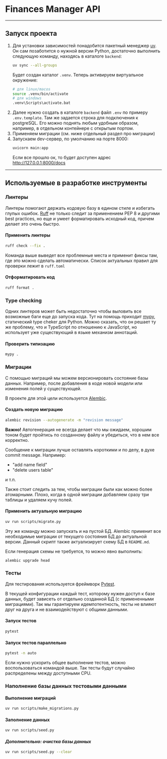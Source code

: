 # Finances Manager API

___
## Запуск проекта

1. Для установки зависимостей понадобится пакетный менеджер [uv](https://docs.astral.sh/uv/). Он сам позаботится о нужной версии Python, достаточно выполнить следующую команду, находясь в каталоге `backend`:
    ```bash
    uv sync --all-groups
    ```
   Будет создан каталог `.venv`. Теперь активируем виртуальное окружение:
   ```bash
   # для linux/macos
   source .venv/bin/activate
   # для windows
   .venv\Scripts\activate.bat
   ```
2. Далее нужно создать в каталоге `backend` файл `.env` по примеру `.env.template`. Там же задается строка для подключения к postgreSQL. Его можно поднять любым удобным образом, например, в отдельном контейнере с открытым портом.
3. Применяем миграции (см. ниже отдельный раздел про миграции)
4. Запускаем dev-сервер, по умолчанию на порте 8000:
   ```bash
   uvicorn main:app
   ```
   Если все прошло ок, то будет доступен адрес http://127.0.0.1:8000/docs
___
## Используемые в разработке инструменты

### Линтеры

Линтеры помогают держать кодовую базу в едином стиле и избегать глупых ошибок. [Ruff](https://docs.astral.sh/ruff/) не только следит за применением PEP 8 и другими best practices, но еще и умеет форматировать исходный код, причем делает это очень быстро.

#### Применить линтеры
```bash
ruff check --fix .
```
Команда выше выведет все проблемные места и применит фиксы там, где это можно сделать автоматически. Список актуальных правил для проверки лежит в `ruff.toml`

#### Отформатировать код
```bash
ruff format .
```

### Type checking 

Одних линтеров может быть недостаточно чтобы выловить все возможные баги еще до запуска кода. Тут на помощь приходит [mypy](https://mypy.readthedocs.io/en/stable/index.html), статический type cheker для Python. Можно сказать, что он решает ту же проблему, что и TypeScript по отношению к JavaScript, но использует уже существующий в языке механизм аннотаций.

#### Проверить типизацию
```bash
mypy .
```



### Миграции

С помощью миграций мы можем версионировать состояние базы данных. Например, после добавления в коде новой модели или изменения полей у существующей. 

В проекте для этой цели используется [Alembic](https://alembic.sqlalchemy.org/en/latest/index.html).

#### Создать новую миграцию
```bash
alembic revision --autogenerate -m "revision message"
```
**Важно!** Автогенерация не всегда делает что мы ожидаем, хорошим тоном будет пройтись по созданному файлу и убедиться, что в нем все корректно. 

Сообщение к миграции лучше оставлять короткими и по делу, в духе commit message. Например:
- "add name field"
- "delete users table"

и т.п.

Также стоит следить за тем, чтобы миграции были как можно более атомарными. Плохо, когда в одной миграции добавляем сразу три таблицы и удаляем кучу полей.
#### Применить актуальную миграцию
```bash
uv run scripts/migrate.py
```
Эту же команду можно запускать и на пустой БД. Alembic применит все необходимые миграции от текущего состояния БД до актуальной версии. Данный скрипт также актуализирует схему БД в `README.md`.

Если генерация схемы не требуется, то можно явно выполнить:

```bash
alembic upgrade head
```

### Тесты

Для тестирования используется фреймворк [Pytest](https://docs.pytest.org/en/stable/index.html). 

В текущей конфигурации каждый тест, которому нужен доступ к базе данных, будет зависеть от отдельно созданной БД (с примененными миграциями). Так мы гарантируем идемпотентность, тесты не влияют друг на друга и не взаимодействуют с общими данными. 


#### Запуск тестов
```bash
pytest
```

#### Запуск тестов параллельно
```bash
pytest -n auto
```
Если нужно ускорить общее выполнение тестов, можно воспользоваться командой выше. Так тесты будут случайно распределены между доступными CPU.


### Наполнение базы данных тестовыми данными

#### Выполнение миграций

```bash
uv run scripts/make_migrations.py
```

#### Заполнение данных

```bash
uv run scripts/seed.py
```

#### *Дополнительно: очистка базы данных*

```bash
uv run scripts/seed.py --clear
```
